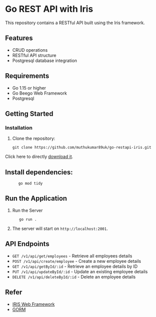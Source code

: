 # Go REST API with Iris

This repository contains a RESTful API built using the Iris framework.

## Features

- CRUD operations
- RESTful API structure
- Postgresql database integration

## Requirements

- Go 1.15 or higher
- Go Beego Web Framework
- Postgresql

## Getting Started

### Installation

1. Clone the repository:

   ```
   git clone https://github.com/muthukumar89uk/go-restapi-iris.git
   ```
Click here to directly [download it](https://github.com/muthukumar89uk/go-restapi-iris/zipball/master).

## Install dependencies:

          go mod tidy

## Run the Application
  1. Run the Server
   
       ```
          go run .
       ```   
  2. The server will start on `http://localhost:2001`.

## API Endpoints
 
- `GET /v1/api/get/employees`     - Retrieve all employees details
- `POST /v1/api/create/employee`  - Create a new employee details
- `GET /v1/api/getById/:id`       - Retrieve an employee details by ID
- `PUT /v1/api/updateById/:id`    - Update an existing employee details
- `DELETE /v1/api/deleteById/:id` - Delete an employee details

## Refer
  - [IRIS Web Framework](https://github.com/kataras/iris) 
  - [GORM](https://gorm.io/)
